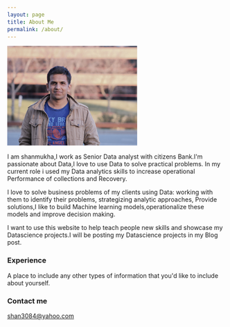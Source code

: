 ```yaml
---
layout: page
title: About Me
permalink: /about/
---
```


<p align="left">
  <img width="300" height="230" src="/images/IMG_0048 (3).JPG" HSPACE=”50”  VSPACE=”50”/>
</p>


I am shanmukha,I work as Senior Data analyst with citizens Bank.I'm passionate about Data,I love to use Data to solve practical problems. In my current role i used my Data analytics skills to increase operational Performance of collections and Recovery.

I love to solve business problems of my clients using Data: working with them to identify their problems, strategizing analytic approaches, Provide solutions,I like to build Machine learning models,operationalize these models and improve decision making.

I want to use this website to help teach people new skills and showcase my Datascience projects.I will be posting my Datascience projects in my Blog post.



### Experience

A place to include any other types of information that you'd like to include about yourself.

### Contact me

[shan3084@yahoo.com](mailto:shan3084@yahoo.com)
